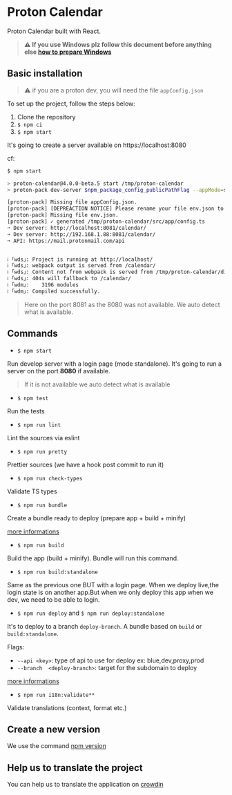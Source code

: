 # Proton Calendar

Proton Calendar built with React.


>**⚠ If you use Windows plz follow this document before anything else [how to prepare Windows](https://github.com/ProtonMail/proton-shared/wiki/setup-windows)**



## Basic installation

> :warning: if you are a proton dev, you will need the file `appConfig.json`

To set up the project, follow the steps below:

1. Clone the repository
2. `$ npm ci`
3. `$ npm start`

It's going to create a server available on https://localhost:8080

cf:

```sh
$ npm start

> proton-calendar@4.0.0-beta.5 start /tmp/proton-calendar
> proton-pack dev-server $npm_package_config_publicPathFlag --appMode=standalone

[proton-pack] Missing file appConfig.json.
[proton-pack] [DEPREACTION NOTICE] Please rename your file env.json to appConfig.json.
[proton-pack] Missing file env.json.
[proton-pack] ✓ generated /tmp/proton-calendar/src/app/config.ts
➙ Dev server: http://localhost:8081/calendar/
➙ Dev server: http://192.168.1.88:8081/calendar/
➙ API: https://mail.protonmail.com/api


ℹ ｢wds｣: Project is running at http://localhost/
ℹ ｢wds｣: webpack output is served from /calendar/
ℹ ｢wds｣: Content not from webpack is served from /tmp/proton-calendar/dist
ℹ ｢wds｣: 404s will fallback to /calendar/
ℹ ｢wdm｣:    3196 modules
ℹ ｢wdm｣: Compiled successfully.
```

> Here on the port 8081 as the 8080 was not available. We auto detect what is available.


## Commands

- `$ npm start`

Run develop server with a login page (mode standalone). It's going to run a server on the port **8080** if available.
> If it is not available we auto detect what is available

- `$ npm test`

Run the tests

- `$ npm run lint`

Lint the sources via eslint

- `$ npm run pretty`

Prettier sources (we have a hook post commit to run it)

- `$ npm run check-types`

Validate TS types

- `$ npm run bundle`

Create a bundle ready to deploy (prepare app + build + minify)

[more informations](https://github.com/ProtonMail/proton-bundler)

- `$ npm run build`

Build the app (build + minify). Bundle will run this command.

- `$ npm run build:standalone`

Same as the previous one BUT with a login page. When we deploy live,the login state is on another app.But when we only deploy this app when we dev, we need to be able to login.

- `$ npm run deploy` and `$ npm run deploy:standalone`

It's to deploy to a branch `deploy-branch`. A bundle based on `build` or `build:standalone`.

Flags:
  - `--api <key>`: type of api to use for deploy ex: blue,dev,proxy,prod
  - `--branch  <deploy-branch>`: target for the subdomain to deploy

[more informations](https://github.com/ProtonMail/proton-bundler)

- `$ npm run i18n:validate**`

Validate translations (context, format etc.)

## Create a new version

We use the command [npm version](https://docs.npmjs.com/cli/version)

## Help us to translate the project

You can help us to translate the application on [crowdin](https://crowdin.com/project/protonmail)

